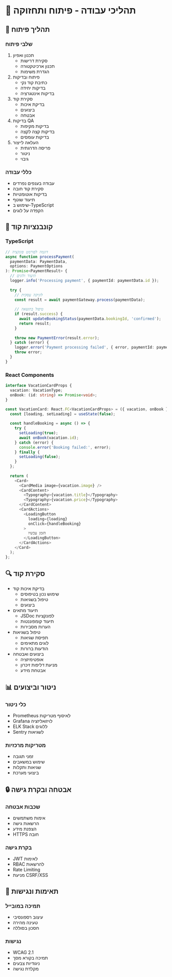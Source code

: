 # 👥 תהליכי עבודה - פיתוח ותחזוקה

## 🔄 תהליך פיתוח

### שלבי פיתוח
1. תכנון ואפיון
   - סקירת דרישות
   - תכנון ארכיטקטורה
   - הגדרת משימות
2. פיתוח ובדיקות
   - כתיבת קוד נקי
   - בדיקות יחידה
   - בדיקות אינטגרציה
3. סקירת קוד
   - בדיקת איכות
   - ביצועים
   - אבטחה
4. בדיקות QA
   - בדיקות מקיפות
   - בדיקות קצה לקצה
   - בדיקות עומסים
5. העלאה לייצור
   - פריסה הדרגתית
   - ניטור
   - גיבוי

### כללי עבודה
- עבודה בענפים נפרדים
- סקירת קוד חובה
- בדיקות אוטומטיות
- תיעוד שוטף
- שימוש ב-TypeScript
- הקפדה על לוגים

## 📝 קונבנציות קוד

### TypeScript
```typescript
// דוגמה לפורמט פונקציה
async function processPayment(
  paymentData: PaymentData,
  options: PaymentOptions
): Promise<PaymentResult> {
  // תיעוד ולוגים
  logger.info('Processing payment', { paymentId: paymentData.id });
  
  try {
    // לוגיקה עסקית
    const result = await paymentGateway.process(paymentData);
    
    // טיפול בתוצאה
    if (result.success) {
      await updateBookingStatus(paymentData.bookingId, 'confirmed');
      return result;
    }
    
    throw new PaymentError(result.error);
  } catch (error) {
    logger.error('Payment processing failed', { error, paymentId: paymentData.id });
    throw error;
  }
}
```

### React Components
```typescript
interface VacationCardProps {
  vacation: VacationType;
  onBook: (id: string) => Promise<void>;
}

const VacationCard: React.FC<VacationCardProps> = ({ vacation, onBook }) => {
  const [loading, setLoading] = useState(false);
  
  const handleBooking = async () => {
    try {
      setLoading(true);
      await onBook(vacation.id);
    } catch (error) {
      console.error('Booking failed:', error);
    } finally {
      setLoading(false);
    }
  };
  
  return (
    <Card>
      <CardMedia image={vacation.image} />
      <CardContent>
        <Typography>{vacation.title}</Typography>
        <Typography>{vacation.price}</Typography>
      </CardContent>
      <CardActions>
        <LoadingButton 
          loading={loading} 
          onClick={handleBooking}
        >
          הזמן עכשיו
        </LoadingButton>
      </CardActions>
    </Card>
  );
};
```

## 🔍 סקירת קוד
- בדיקת איכות קוד
  - שימוש נכון בטיפוסים
  - טיפול בשגיאות
  - ביצועים
- תיעוד מתאים
  - JSDoc לפונקציות
  - תיעוד קומפוננטות
  - הערות מסבירות
- טיפול בשגיאות
  - תפיסת שגיאות
  - לוגים מתאימים
  - הודעות ברורות
- ביצועים ואבטחה
  - אופטימיזציה
  - מניעת דליפות זיכרון
  - אבטחת מידע

## 📊 ניטור וביצועים

### כלי ניטור
- Prometheus לאיסוף מטריקות
- Grafana לויזואליזציה
- ELK Stack ללוגים
- Sentry לשגיאות

### מטריקות מרכזיות
- זמני תגובה
- שימוש במשאבים
- שגיאות ותקלות
- ביצועי מערכת

## 🔒 אבטחה ובקרת גישה

### שכבות אבטחה
- אימות משתמשים
- הרשאות גישה
- הצפנת מידע
- HTTPS חובה

### בקרת גישה
- JWT לאימות
- RBAC להרשאות
- Rate Limiting
- מניעת CSRF/XSS

## 📱 תאימות ונגישות

### תמיכה במובייל
- עיצוב רספונסיבי
- טעינה מהירה
- חסכון בסוללה

### נגישות
- WCAG 2.1
- תמיכה בקורא מסך
- ניגודיות צבעים
- מקלדת נגישה